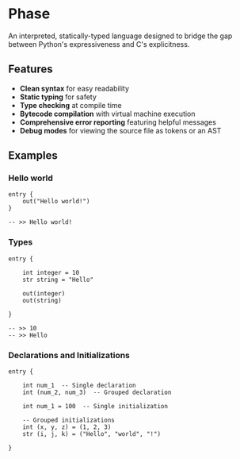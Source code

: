 # Phase

An interpreted, statically-typed language designed to bridge the gap between Python's expressiveness and C's explicitness.

## Features

- **Clean syntax** for easy readability
- **Static typing** for safety
- **Type checking** at compile time
- **Bytecode compilation** with virtual machine execution
- **Comprehensive error reporting** featuring helpful messages
- **Debug modes** for viewing the source file as tokens or an AST

## Examples

### Hello world
```
entry {
    out("Hello world!")
}

-- >> Hello world!
```

### Types
```
entry {

    int integer = 10
    str string = "Hello"

    out(integer)
    out(string)

}

-- >> 10
-- >> Hello
```

### Declarations and Initializations
```
entry {

    int num_1  -- Single declaration
    int (num_2, num_3)  -- Grouped declaration

    int num_1 = 100  -- Single initialization

    -- Grouped initializations
    int (x, y, z) = (1, 2, 3)
    str (i, j, k) = ("Hello", "world", "!")

}
```
